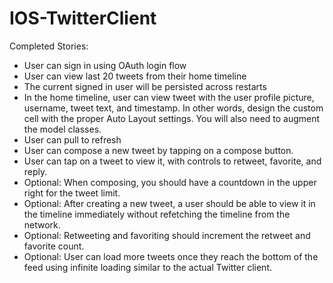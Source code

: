 IOS-TwitterClient
=================

Completed Stories:
- User can sign in using OAuth login flow
- User can view last 20 tweets from their home timeline
- The current signed in user will be persisted across restarts
- In the home timeline, user can view tweet with the user profile picture, username, tweet text, and timestamp. In other words, design the custom cell with the proper Auto Layout settings. You will also need to augment the model classes.
- User can pull to refresh
- User can compose a new tweet by tapping on a compose button.
- User can tap on a tweet to view it, with controls to retweet, favorite, and reply.
- Optional: When composing, you should have a countdown in the upper right for the tweet limit.
- Optional: After creating a new tweet, a user should be able to view it in the timeline immediately without refetching the timeline from the network.
- Optional: Retweeting and favoriting should increment the retweet and favorite count.
- Optional: User can load more tweets once they reach the bottom of the feed using infinite loading similar to the actual Twitter client.
